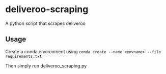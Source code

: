 # deliveroo-scraping
A python script that scrapes deliveroo

## Usage
Create a conda environment using `conda create --name <envname> --file requirements.txt`

Then simply run deliveroo_scraping.py